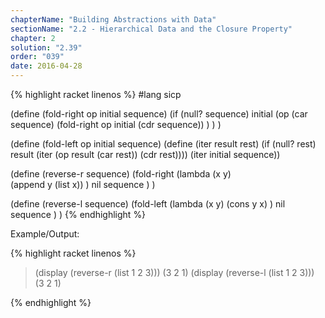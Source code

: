 ```yaml
---
chapterName: "Building Abstractions with Data"
sectionName: "2.2 - Hierarchical Data and the Closure Property"
chapter: 2
solution: "2.39"
order: "039"
date: 2016-04-28
---
```


{% highlight racket linenos %}
#lang sicp

(define (fold-right op initial sequence)
  (if (null? sequence)
      initial
      (op (car sequence)
          (fold-right op initial (cdr sequence))
      )
  )
)

(define (fold-left op initial sequence)
  (define (iter result rest)
    (if (null? rest)
        result
        (iter (op result (car rest))
              (cdr rest))))
  (iter initial sequence))

(define (reverse-r sequence)
    (fold-right
         (lambda (x y)             
            (append y (list x))
         )
         nil
         sequence
    )
)

(define (reverse-l sequence)
    (fold-left
         (lambda (x y)
                (cons y x)
         )
         nil
         sequence
    )
)
{% endhighlight %}

Example/Output:

{% highlight racket linenos %}
> (display (reverse-r (list 1 2 3)))
(3 2 1)
> (display (reverse-l (list 1 2 3)))
(3 2 1)
> 
{% endhighlight %}
